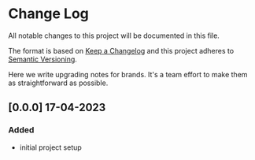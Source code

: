 # Change Log

All notable changes to this project will be documented in this file.

The format is based on [Keep a Changelog](http://keepachangelog.com/)
and this project adheres to [Semantic Versioning](http://semver.org/).

Here we write upgrading notes for brands. It's a team effort to make them as
straightforward as possible.

[comment]: <## [MAJOR.MINOR.PATCH] - dd-mm-yyyy> (This is a comment, it will not be included)
[comment]: <### Added> (This is a comment, it will not be included)
[comment]: <### Fixed> (This is a comment, it will not be included)
[comment]: <### Changed> (This is a comment, it will not be included)
[comment]: <### Removed> (This is a comment, it will not be included)


## [0.0.0] 17-04-2023

### Added

- initial project setup
